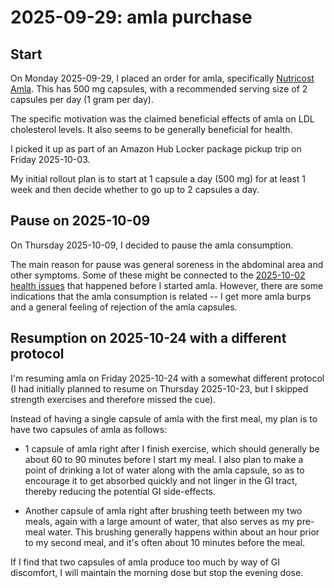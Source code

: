 # 2025-09-29: amla purchase

## Start

On Monday 2025-09-29, I placed an order for amla, specifically
[Nutricost
Amla](https://www.amazon.com/dp/B08GQ9Z728?ref=ppx_yo2ov_dt_b_fed_asin_title). This
has 500 mg capsules, with a recommended serving size of 2 capsules per
day (1 gram per day).

The specific motivation was the claimed beneficial effects of amla on
LDL cholesterol levels. It also seems to be generally beneficial for
health.

I picked it up as part of an Amazon Hub Locker package pickup trip on
Friday 2025-10-03.

My initial rollout plan is to start at 1 capsule a day (500 mg) for at
least 1 week and then decide whether to go up to 2 capsules a day.

## Pause on 2025-10-09

On Thursday 2025-10-09, I decided to pause the amla consumption.

The main reason for pause was general soreness in the abdominal area
and other symptoms. Some of these might be connected to the
[2025-10-02 health issues](2025-10-02-health-issues.md) that happened
before I started amla. However, there are some indications that the
amla consumption is related -- I get more amla burps and a general
feeling of rejection of the amla capsules.

## Resumption on 2025-10-24 with a different protocol

I'm resuming amla on Friday 2025-10-24 with a somewhat different
protocol (I had initially planned to resume on Thursday 2025-10-23,
but I skipped strength exercises and therefore missed the cue).

Instead of having a single capsule of amla with the first meal, my
plan is to have two capsules of amla as follows:

* 1 capsule of amla right after I finish exercise, which should
  generally be about 60 to 90 minutes before I start my meal. I also
  plan to make a point of drinking a lot of water along with the amla
  capsule, so as to encourage it to get absorbed quickly and not
  linger in the GI tract, thereby reducing the potential GI
  side-effects.

* Another capsule of amla right after brushing teeth between my two
  meals, again with a large amount of water, that also serves as my
  pre-meal water. This brushing generally happens within about an hour
  prior to my second meal, and it's often about 10 minutes before the
  meal.

If I find that two capsules of amla produce too much by way of GI
discomfort, I will maintain the morning dose but stop the evening
dose.
